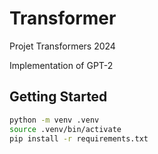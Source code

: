 # Transformer
Projet Transformers 2024

Implementation of GPT-2


## Getting Started

```bash
python -m venv .venv
source .venv/bin/activate
pip install -r requirements.txt
```
